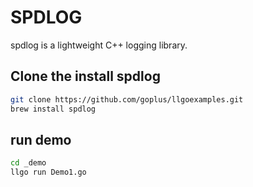 # SPDLOG
spdlog is a lightweight C++ logging library.

## Clone the install spdlog
```sh
git clone https://github.com/goplus/llgoexamples.git
brew install spdlog
```

## run demo
```sh
cd _demo
llgo run Demo1.go
```

